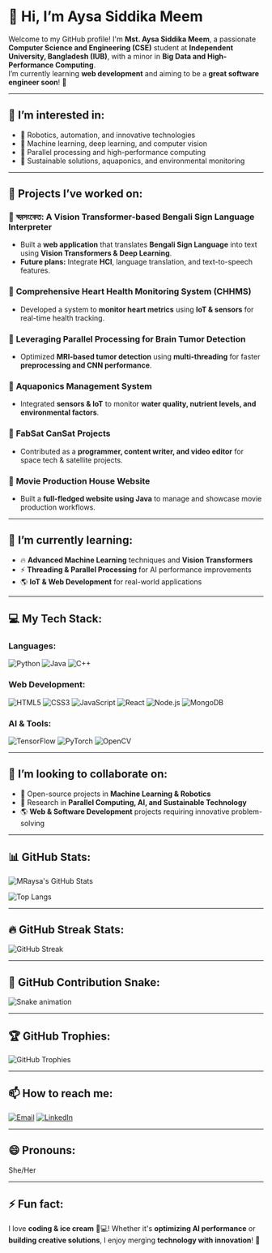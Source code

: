 # 👋 Hi, I’m Aysa Siddika Meem  

Welcome to my GitHub profile! I'm **Mst. Aysa Siddika Meem**, a passionate **Computer Science and Engineering (CSE)** student at **Independent University, Bangladesh (IUB)**, with a minor in **Big Data and High-Performance Computing**.  
I’m currently learning **web development** and aiming to be a **great software engineer soon**! 🚀  

---

## 👀 I’m interested in:
- 🤖 Robotics, automation, and innovative technologies  
- 🧠 Machine learning, deep learning, and computer vision  
- 🚀 Parallel processing and high-performance computing  
- 🌱 Sustainable solutions, aquaponics, and environmental monitoring  

---

## 🌟 Projects I’ve worked on:
### 🔹 **স্বরসংকেত: A Vision Transformer-based Bengali Sign Language Interpreter**
- Built a **web application** that translates **Bengali Sign Language** into text using **Vision Transformers & Deep Learning**.  
- **Future plans:** Integrate **HCI**, language translation, and text-to-speech features.  

### 🔹 **Comprehensive Heart Health Monitoring System (CHHMS)**
- Developed a system to **monitor heart metrics** using **IoT & sensors** for real-time health tracking.  

### 🔹 **Leveraging Parallel Processing for Brain Tumor Detection**
- Optimized **MRI-based tumor detection** using **multi-threading** for faster **preprocessing and CNN performance**.  

### 🔹 **Aquaponics Management System**
- Integrated **sensors & IoT** to monitor **water quality, nutrient levels, and environmental factors**.  

### 🔹 **FabSat CanSat Projects**
- Contributed as a **programmer, content writer, and video editor** for space tech & satellite projects.  

### 🔹 **Movie Production House Website**
- Built a **full-fledged website using Java** to manage and showcase movie production workflows.  

---

## 🌱 I’m currently learning:
- 🔥 **Advanced Machine Learning** techniques and **Vision Transformers**  
- ⚡ **Threading & Parallel Processing** for AI performance improvements  
- 🌎 **IoT & Web Development** for real-world applications  

---

## 💻 My Tech Stack:
### **Languages**:
![Python](https://img.shields.io/badge/Python-3776AB?style=for-the-badge&logo=python&logoColor=white)
![Java](https://img.shields.io/badge/Java-ED8B00?style=for-the-badge&logo=java&logoColor=white)
![C++](https://img.shields.io/badge/C++-00599C?style=for-the-badge&logo=c%2B%2B&logoColor=white)

### **Web Development**:
![HTML5](https://img.shields.io/badge/HTML5-E34F26?style=for-the-badge&logo=html5&logoColor=white)
![CSS3](https://img.shields.io/badge/CSS3-1572B6?style=for-the-badge&logo=css3&logoColor=white)
![JavaScript](https://img.shields.io/badge/JavaScript-F7DF1E?style=for-the-badge&logo=javascript&logoColor=black)
![React](https://img.shields.io/badge/React-61DAFB?style=for-the-badge&logo=react&logoColor=black)
![Node.js](https://img.shields.io/badge/Node.js-43853D?style=for-the-badge&logo=node.js&logoColor=white)
![MongoDB](https://img.shields.io/badge/MongoDB-4EA94B?style=for-the-badge&logo=mongodb&logoColor=white)

### **AI & Tools**:
![TensorFlow](https://img.shields.io/badge/TensorFlow-FF6F00?style=for-the-badge&logo=tensorflow&logoColor=white)
![PyTorch](https://img.shields.io/badge/PyTorch-EE4C2C?style=for-the-badge&logo=pytorch&logoColor=white)
![OpenCV](https://img.shields.io/badge/OpenCV-5C3EE8?style=for-the-badge&logo=opencv&logoColor=white)

---

## 🎯 I’m looking to collaborate on:
- 🤖 Open-source projects in **Machine Learning & Robotics**  
- 🚀 Research in **Parallel Computing, AI, and Sustainable Technology**  
- 🌎 **Web & Software Development** projects requiring innovative problem-solving  

---

## 📊 GitHub Stats:
![MRaysa's GitHub Stats](https://github-readme-stats.vercel.app/api?username=MRaysa&show_icons=true&theme=radical)

![Top Langs](https://github-readme-stats.vercel.app/api/top-langs/?username=MRaysa&layout=compact&theme=radical)  

---

## 🔥 GitHub Streak Stats:
![GitHub Streak](https://github-readme-streak-stats.herokuapp.com?user=MRaysa&theme=radical&hide_border=true)

---

## 🐍 GitHub Contribution Snake:
![Snake animation](https://github.com/MRaysa/MRaysa/blob/output/github-contribution-grid-snake.svg)

---

## 🏆 GitHub Trophies:
![GitHub Trophies](https://github-profile-trophy.vercel.app/?username=MRaysa&theme=darkhub)

---

## 📫 How to reach me:
[![Email](https://img.shields.io/badge/Email-D14836?style=for-the-badge&logo=gmail&logoColor=white)](mailto:aysasiddikameem3141@gmail.com)
[![LinkedIn](https://img.shields.io/badge/LinkedIn-0077B5?style=for-the-badge&logo=linkedin&logoColor=white)](https://www.linkedin.com/in/mst-aysa-siddika-meem/)

---

## 😄 Pronouns:
She/Her  

---

## ⚡ Fun fact:
I love **coding & ice cream** 🍦💻! Whether it's **optimizing AI performance** or **building creative solutions**, I enjoy merging **technology with innovation**! 🚀  
